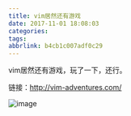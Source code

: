 ```yaml
---
title: vim居然还有游戏
date: 2017-11-01 18:08:03
categories:
tags:
abbrlink: b4cb1c007adf0c29
---
```


vim居然还有游戏，玩了一下，还行。

链接：http://vim-adventures.com/

![image](http://oxnimkw03.bkt.clouddn.com/20171101183023.png)

